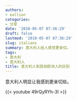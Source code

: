 ```yaml
---
authors:
- eallion
categories:
- 分享
date: '2010-05-07 07:36:29'
draft: false
lastmod: '2010-05-07 07:36:29'
slug: italians
summary: 意大利人给人感觉更亲切。
tags:
- 意大利
- 意大利人
title: 意大利人和其他欧洲人的区别
---
```


意大利人明显让我感到更亲切些。

{{< youtube 49rQyRYh-3I >}}